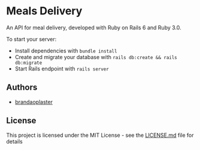 # Meals Delivery

An API for meal delivery, developed with Ruby on Rails 6 and Ruby 3.0.

To start your server:

  * Install dependencies with `bundle install`
  * Create and migrate your database with `rails db:create && rails db:migrate`
  * Start Rails endpoint with `rails server`


## Authors

- [brandaoplaster](https://github.com/brandaoplaster)

## License

This project is licensed under the MIT License - see the [LICENSE.md](LICENSE.md) file for details